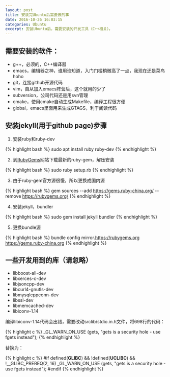 ```yaml
---
layout: post
title: 安装完Ubuntu后需要做的事
date: 2016-10-26 16:03:15
categories: Ubuntu
excerpt: 安装Ubuntu后，需要安装的开发工具（C++相关）。
---
```


## 需要安装的软件：

* g++，必须的，C++编译器
* emacs，编辑器之神，谁用谁知道，入门门槛稍微高了一点，我现在还是菜鸟hoho
* git，连接github开源代码
* vim，自从加入emacs阵营后，这个就用的少了
* subversion，公司代码还是用svn管理
* cmake，使用cmake自动生成Makefile，编译工程很方便
* global，emacs里面用来生成GTAGS，利于阅读代码

## 安装jekyll(用于github page)步骤

1. 安装ruby和ruby-dev

{% highlight bash %}
sudo apt install ruby ruby-dev
{% endhighlight %}

2. 到[RubyGems](https://rubygems.org)网站下载最新的ruby-gem，解压安装

{% highlight bash %}
sudo ruby setup.rb
{% endhighlight %}

3. 由于ruby-gem官方源很慢，所以更换成国内源

{% highlight bash %}
gem sources --add https://gems.ruby-china.org/ --remove https://rubygems.org/
{% endhighlight %}

4. 安装jekyll，bundler

{% highlight bash %}
sudo gem install jekyll bundler
{% endhighlight %}

5. 更换bundle源

{% highlight bash %}
bundle config mirror.https://rubygems.org https://gems.ruby-china.org
{% endhighlight %}

## 一些开发用到的库（请忽略）

* libboost-all-dev
* libxerces-c-dev
* libjsoncpp-dev
* libcurl4-gnutls-dev
* libmysqlcppconn-dev
* libssl-dev
* libmemcached-dev
* libiconv-1.14

编译libiconv-1.14代码会出错，需要改动srclib/stdio.in.h文件，将698行的代码：

{% highlight c %}
_GL_WARN_ON_USE (gets, "gets is a security hole - use fgets instead");
{% endhighlight %}

替换为：

{% highlight c %}
#if defined(__GLIBC__) && !defined(__UCLIBC__) && !__GLIBC_PREREQ(2, 16)
_GL_WARN_ON_USE (gets, "gets is a security hole - use fgets instead");
#endif
{% endhighlight %}
